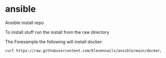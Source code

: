 # ansible
Ansible install repo

To install stuff run the install from the raw directory

The Forexample the following will install docker:
```bash
curl https://raw.githubusercontent.com/Elevennails/ansible/main/docker/install |bash
```
